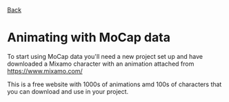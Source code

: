 [Back](https://uwetom.github.io/media-production-worksheets)

# Animating with MoCap data 

To start using MoCap data you'll need a new project set up and have downloaded a Mixamo character with an animation attached from https://www.mixamo.com/

This is a free website with 1000s of animations amd 100s of characters that you can download and use in your project.


<!--stackedit_data:
eyJoaXN0b3J5IjpbLTIwMTY0MTkzNDYsNzMwOTk4MTE2XX0=
-->